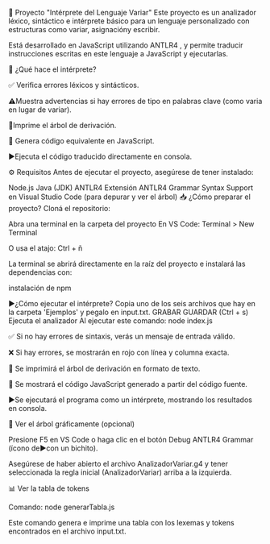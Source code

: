 📘 Proyecto "Intérprete del Lenguaje Variar"
Este proyecto es un analizador léxico, sintáctico e intérprete básico para un lenguaje personalizado con estructuras como variar, asignacióny escribir.

Está desarrollado en JavaScript utilizando ANTLR4 , y permite traducir instrucciones escritas en este lenguaje a JavaScript y ejecutarlas.

🧠 ¿Qué hace el intérprete?

✅ Verifica errores léxicos y sintácticos.

⚠️Muestra advertencias si hay errores de tipo en palabras clave (como varia en lugar de variar).

🌳Imprime el árbol de derivación.

📝 Genera código equivalente en JavaScript.

▶️Ejecuta el código traducido directamente en consola.

⚙️ Requisitos
Antes de ejecutar el proyecto, asegúrese de tener instalado:

Node.js
Java (JDK)
ANTLR4
Extensión ANTLR4 Grammar Syntax Support en Visual Studio Code (para depurar y ver el árbol)
📥 ¿Cómo preparar el proyecto?
Cloná el repositorio:

Abra una terminal en la carpeta del proyecto En VS Code: Terminal > New Terminal

O usa el atajo: Ctrl + ñ

La terminal se abrirá directamente en la raíz del proyecto e instalará las dependencias con:

instalación de npm

▶️¿Cómo ejecutar el intérprete?
Copia uno de los seis archivos que hay en la carpeta 'Ejemplos' y pegalo en input.txt. GRABAR GUARDAR (Ctrl + s)
Ejecuta el analizador
Al ejecutar este comando: node index.js

✅ Si no hay errores de sintaxis, verás un mensaje de entrada válido.

❌ Si hay errores, se mostrarán en rojo con línea y columna exacta.

🌳 Se imprimirá el árbol de derivación en formato de texto.

📝 Se mostrará el código JavaScript generado a partir del código fuente.

▶️Se ejecutará el programa como un intérprete, mostrando los resultados en consola.

🔎 Ver el árbol gráficamente (opcional)

Presione F5 en VS Code o haga clic en el botón Debug ANTLR4 Grammar (ícono de▶️con un bichito).

Asegúrese de haber abierto el archivo AnalizadorVariar.g4 y tener seleccionada la regla inicial (AnalizadorVariar) arriba a la izquierda.

📊 Ver la tabla de tokens

Comando: node generarTabla.js

Este comando genera e imprime una tabla con los lexemas y tokens encontrados en el archivo input.txt.